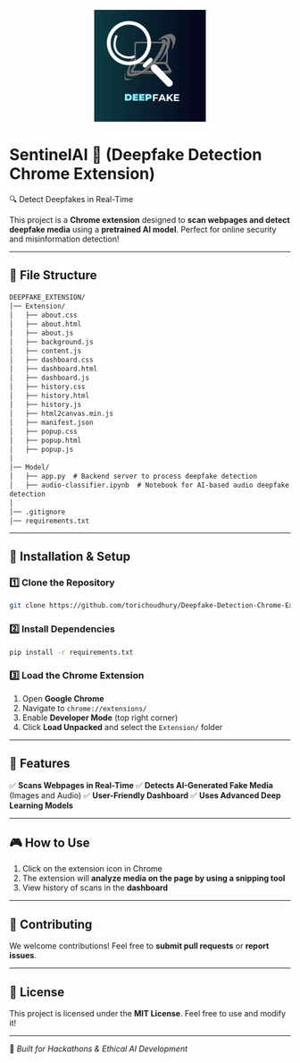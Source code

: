 <p align="center">
  <img src="icon.png.png" alt="Deepfake Extension Logo" width="200">
</p>

# SentinelAI 🚀 (Deepfake Detection Chrome Extension)

🔍 Detect Deepfakes in Real-Time

This project is a **Chrome extension** designed to **scan webpages and detect deepfake media** using a **pretrained AI model**. Perfect for online security and misinformation detection!

---

## 📂 File Structure
```
DEEPFAKE_EXTENSION/
│── Extension/
│   ├── about.css
│   ├── about.html
│   ├── about.js
│   ├── background.js
│   ├── content.js
│   ├── dashboard.css
│   ├── dashboard.html
│   ├── dashboard.js
│   ├── history.css
│   ├── history.html
│   ├── history.js
│   ├── html2canvas.min.js
│   ├── manifest.json
│   ├── popup.css
│   ├── popup.html
│   ├── popup.js
│
│── Model/
│   ├── app.py  # Backend server to process deepfake detection
│   ├── audio-classifier.ipynb  # Notebook for AI-based audio deepfake detection
│
│── .gitignore
│── requirements.txt
```

---

## 🚀 Installation & Setup
### 1️⃣ Clone the Repository
```sh
git clone https://github.com/torichoudhury/Deepfake-Detection-Chrome-Extension.git

```
### 2️⃣ Install Dependencies
```sh
pip install -r requirements.txt
```
### 3️⃣ Load the Chrome Extension
1. Open **Google Chrome**
2. Navigate to `chrome://extensions/`
3. Enable **Developer Mode** (top right corner)
4. Click **Load Unpacked** and select the `Extension/` folder

---

## 🎯 Features
✅ **Scans Webpages in Real-Time**
✅ **Detects AI-Generated Fake Media** (Images and Audio)
✅ **User-Friendly Dashboard**
✅ **Uses Advanced Deep Learning Models**

---

## 🎮 How to Use
1. Click on the extension icon in Chrome
2. The extension will **analyze media on the page by using a snipping tool**
3. View history of scans in the **dashboard**

---

## 🤝 Contributing
We welcome contributions! Feel free to **submit pull requests** or **report issues**.

---

## 📜 License
This project is licensed under the **MIT License**. Feel free to use and modify it!

---

🔹 *Built for Hackathons & Ethical AI Development*

